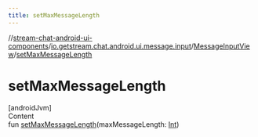 ```yaml
---
title: setMaxMessageLength
---
```

//[stream-chat-android-ui-components](../../../index.md)/[io.getstream.chat.android.ui.message.input](../index.md)/[MessageInputView](index.md)/[setMaxMessageLength](setMaxMessageLength.md)



# setMaxMessageLength  
[androidJvm]  
Content  
fun [setMaxMessageLength](setMaxMessageLength.md)(maxMessageLength: [Int](https://kotlinlang.org/api/latest/jvm/stdlib/kotlin/-int/index.html))  



